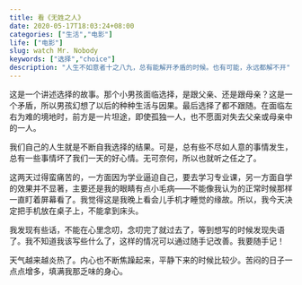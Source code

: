 ```yaml
---
title: 看《无姓之人》
date: 2020-05-17T18:03:24+08:00
categories: ["生活","电影"]
life: ["电影"]
slug: watch Mr. Nobody
keywords: ["选择","choice"]
description: "人生不如意者十之八九，总有能解开矛盾的时候。也有可能，永远都解不开"
---
```


这是一个讲述选择的故事。那个小男孩面临选择，是跟父亲、还是跟母亲？这是一个矛盾，所以男孩幻想了以后的种种生活与因果。最后选择了都不跟随。在面临左右为难的境地时，前方是一片坦途，即使孤独一人，也不愿面对失去父亲或母亲中的一人。

我们自己的人生就是不断自我选择的结果。可是，总有些不尽如人意的事情发生，总有一些事情坏了我们一天的好心情。无可奈何，所以也就听之任之了。

这两天过得蛮痛苦的，一方面因为学业逼迫自己，要去学习专业课，另一方面自学的效果并不显著，主要还是我的眼睛有点小毛病——不能像我认为的正常时候那样一直盯着屏幕看了。我觉得这是我晚上看会儿手机才睡觉的缘故。所以，我今天决定把手机放在桌子上，不能拿到床头。

我发现有些话，不能在心里念叨，念叨完了就过去了，等到想写的时候发现失语了。我不知道我该写些什么了，这样的情况可以通过随手记改善。我要随手记！

天气越来越炎热了。内心也不断焦躁起来，平静下来的时候比较少。苦闷的日子一点点增多，填满我那乏味的身心。